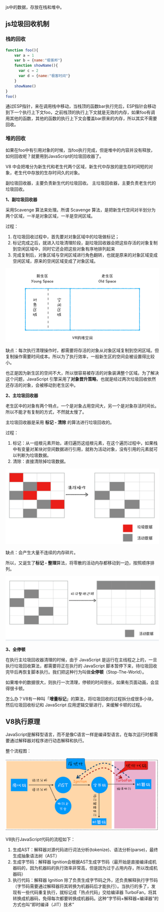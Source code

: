 js中的数据，存放在栈和堆中。

## js垃圾回收机制

### 栈的回收

```js
function foo(){
    var a = 1
    var b = {name:"极客邦"}
    function showName(){
      var c = 2
      var d = {name:"极客时间"}
    }
    showName()
}
foo()
```

通过ESP指针，来在调用栈中移动，当栈顶的函数bar执行完后，ESP指针会移动到下一个执行上下文foo，之前栈顶的执行上下文就是无效的内存，如果foo有调用其他的函数，其他的函数的执行上下文会覆盖bar原来的内存，所以其实不需要回收。

### 堆的回收

如果在foo中有引用对象的时候，当foo执行完成，但是堆中的内容并没有释放，如何回收呢？就要用到JavaScript的垃圾回收器了。

V8 中会把堆分为新生代和老生代两个区域，新生代中存放的是生存时间短的对象，老生代中存放的生存时间久的对象。

副垃圾回收器，主要负责新生代的垃圾回收。
主垃圾回收器，主要负责老生代的垃圾回收。

**1、副垃圾回收器**

采用Scavenge 算法来处理。所谓 Scavenge 算法，是把新生代空间对半划分为两个区域，一半是对象区域，一半是空闲区域。

过程：
1. 在垃圾回收过程中，首先要对对象区域中的垃圾做标记；
2. 标记完成之后，就进入垃圾清理阶段，副垃圾回收器会把这些存活的对象复制到空闲区域中，同时它还会把这些对象有序地排列起来
3. 完成复制后，对象区域与空闲区域进行角色翻转，也就是原来的对象区域变成空闲区域，原来的空闲区域变成了对象区域。

![](../assets/img-20240502190598.png)

缺点：每次执行清理操作时，都需要将存活的对象从对象区域复制到空闲区域。但复制操作需要时间成本。所以为了执行效率，一般新生区的空间会被设置得比较小。

也正是因为新生区的空间不大，所以很容易被存活的对象装满整个区域。为了解决这个问题，JavaScript 引擎采用了**对象晋升策略**，也就是经过两次垃圾回收依然还存活的对象，会被移动到老生区中。

**2、主垃圾回收器**

老生区中的对象有两个特点，一个是对象占用空间大，另一个是对象存活时间长。所以不能才有复制的方式，不然就太慢了。

主垃圾回收器是采用 **标记 - 清除** 的算法进行垃圾回收的。

过程：
1. 标记：从一组根元素开始，递归遍历这组根元素，在这个遍历过程中，如果栈中有变量对某块对空间数据进行引用，就称为活动对象，没有引用的元素就可以判断为垃圾数据。
2. 清除：直接清除掉垃圾数据。

![](../assets/img-20240502190529.png)

缺点：会产生大量不连续的内存碎片。

所以，又诞生了**标记 - 整理**算法，将零散的活动内存都移动到一边，按照顺序排列。

![](../assets/img-20240502190547.png)

**3、全停顿**

在执行主垃圾回收器清理的时候，由于 JavaScript 是运行在主线程之上的，一旦执行垃圾回收算法，都需要将正在执行的 JavaScript 脚本暂停下来，待垃圾回收完毕后再恢复脚本执行。我们把这种行为叫做**全停顿**（Stop-The-World）。

如果堆中的数据很大，则执行一次清理，停顿的时间很长，如果有页面动画，会显得很卡顿。

怎么办？V8有一种叫「**增量标记**」的算法，将垃圾回收的过程拆分成很多小块，然后垃圾回收标记和 JavaScript 应用逻辑交替进行，来缓解卡顿的过程。


## V8执行原理

JavaScript是解释型语言，而不是像C语言一样是编译型语言。在每次运行时都需要通过解释器对程序进行动态解释和执行。

整个流程图：

![](../assets/img-20240502190597.png)

V8执行JavaScript代码的流程如下：
1. 生成AST：解释器对源代码进行词法分析(tokenize)、语法分析(parse)，最终生成抽象语法树（AST）
2. 生成字节码：解释器 Ignition会根据AST生成字节码（最开始是直接编译成机器码的，因为机器码的执行效率非常高，但是因为过于占用内存，所以改成机器码）
3. 执行代码：解释器 Ignition 除了负责生成字节码之外，还负责解释执行字节码（字节码需要通过解释器将其转换为机器码后才能执行）。当执行的多了，发现有一些代码重复执行，就标记成「热点代码」交给编译器 TurboFan，将其转换成机器码，免得每次都要转换成机器码。这种“字节码+解释器+编译器”的方式也叫“即时编译（JIT）技术”



